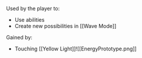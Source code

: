 
Used by the player to:
- Use abilities
- Create new possibilities in [[Wave Mode]]

Gained by:
- Touching [[Yellow Light]]![[EnergyPrototype.png]]